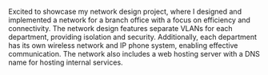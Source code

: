 Excited to showcase my network design project, where I designed and implemented a network for a branch office with a focus on efficiency and connectivity. The network design features separate VLANs for each department, providing isolation and security. Additionally, each department has its own wireless network and IP phone system, enabling effective communication. The network also includes a web hosting server with a DNS name for hosting internal services.
